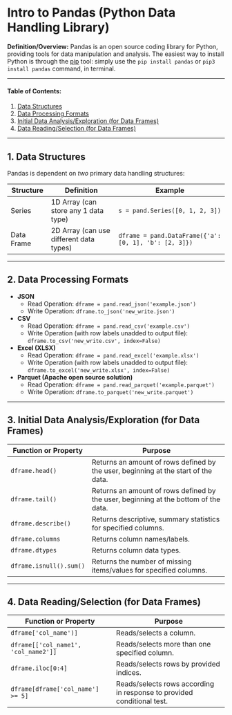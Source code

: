 # Intro to Pandas (Python Data Handling Library)
**Definition/Overview:** Pandas is an open source coding library for Python, providing tools for data manipulation and analysis. The easiest way to install Python is through the [pip](https://pypi.org/project/pip/) tool: simply use the `pip install pandas` or `pip3 install pandas` command, in terminal.

<hr />

#### Table of Contents:

1. [Data Structures](#data-structures)
2. [Data Processing Formats](#data-processing)
3. [Initial Data Analysis/Exploration (for Data Frames)](#data-analysis)
4. [Data Reading/Selection (for Data Frames)](#data-reading)
  
<hr />
  
## 1. <a name="data-structures">Data Structures</a>
  
Pandas is dependent on *two* primary data handling structures:
  
| Structure | Definition | Example |
| ------ | ------ | ---------- |
| Series | 1D Array (can store any 1 data type) | `s = pand.Series([0, 1, 2, 3])` |
| Data Frame | 2D Array (can use different data types) | `dframe = pand.DataFrame({'a': [0, 1], 'b': [2, 3]})` |

<hr />

## 2. <a name="data-processing">Data Processing Formats</a>
  
* **JSON**
  + Read Operation: `dframe = pand.read_json('example.json')`
  + Write Operation: `dframe.to_json('new_write.json')`
* **CSV**
  + Read Operation: `dframe = pand.read_csv('example.csv')`
  + Write Operation (with row labels unadded to output file): `dframe.to_csv('new_write.csv', index=False)`
* **Excel (XLSX)**
  + Read Operation: `dframe = pand.read_excel('example.xlsx')`
  + Write Operation (with row labels unadded to output file): `dframe.to_excel('new_write.xlsx', index=False)`
* **Parquet (Apache open source solution)**
  + Read Operation: `dframe = pand.read_parquet('example.parquet')`
  + Write Operation: `dframe.to_parquet('new_write.parquet')`
  
<hr />
  
## 3. <a name="data-analysis">Initial Data Analysis/Exploration (for Data Frames)</a>
  
| Function or Property | Purpose |
| ------- | ------- |
| `dframe.head()` | Returns an amount of rows defined by the user, beginning at the start of the data. |
| `dframe.tail()` | Returns an amount of rows defined by the user, beginning at the bottom of the data. |
| `dframe.describe()` | Returns descriptive, summary statistics for specified columns. |  
| `dframe.columns` | Returns column names/labels. |  
| `dframe.dtypes` | Returns column data types. |
| `dframe.isnull().sum()` | Returns the number of missing items/values for specified columns. |
  
<hr />
  
## 4. <a name="data-reading">Data Reading/Selection (for Data Frames)</a>
  
| Function or Property | Purpose |
| ------- | ------- |
| `dframe['col_name')]` | Reads/selects a column. |
| `dframe[['col_name1', 'col_name2']]`| Reads/selects more than one specified column. |
| `dframe.iloc[0:4]` | Reads/selects rows by provided indices. |
| `dframe[dframe['col_name'] >= 5]` | Reads/selects rows according in response to provided conditional test. |
